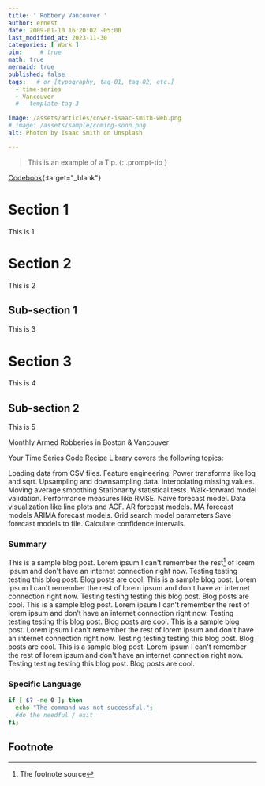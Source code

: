 ```yaml
---
title: ' Robbery Vancouver '
author: ernest
date: 2009-01-10 16:20:02 -05:00
last_modified_at: 2023-11-30
categories: [ Work ]
pin:     # true
math: true
mermaid: true
published: false
tags:   # or [typography, tag-01, tag-02, etc.]
  - time-series
  - Vancouver
  # - template-tag-3

image: /assets/articles/cover-isaac-smith-web.png
# image: /assets/sample/coming-soon.png
alt: Photon by Isaac Smith on Unsplash

---
```



> This is an example of a Tip.
{: .prompt-tip }




[Codebook](/assets/docs/paper1.pdf){:target="_blank"}


# Section 1

  This is 1

# Section 2

  This is 2

## Sub-section 1

  This is 3


# Section 3
  
  This is 4

## Sub-section 2

  This is 5





Monthly Armed Robberies in Boston  & Vancouver



Your Time Series Code Recipe Library covers the following topics:





Loading data from CSV files.
Feature engineering.
Power transforms like log and sqrt.
Upsampling and downsampling data.
Interpolating missing values.
Moving average smoothing
Stationarity statistical tests.
Walk-forward model validation.
Performance measures like RMSE.
Naive forecast model.
Data visualization like line plots and ACF.
AR forecast models.
MA forecast models
ARIMA forecast models.
Grid search model parameters
Save forecast models to file.
Calculate confidence intervals.







### Summary


This is a sample blog post. Lorem ipsum I can't remember the rest[^1] of lorem ipsum and don't have an internet connection right now. Testing testing testing this blog post. Blog posts are cool. This is a sample blog post. Lorem ipsum I can't remember the rest of lorem ipsum and don't have an internet connection right now. Testing testing testing this blog post. Blog posts are cool. This is a sample blog post. Lorem ipsum I can't remember the rest of lorem ipsum and don't have an internet connection right now. Testing testing testing this blog post. Blog posts are cool. This is a sample blog post. Lorem ipsum I can't remember the rest of lorem ipsum and don't have an internet connection right now. Testing testing testing this blog post. Blog posts are cool. This is a sample blog post. Lorem ipsum I can't remember the rest of lorem ipsum and don't have an internet connection right now. Testing testing testing this blog post. Blog posts are cool. 



### Specific Language

```bash
if [ $? -ne 0 ]; then
  echo "The command was not successful.";
  #do the needful / exit
fi;
```





## Footnote

[^1]: The footnote source
[^2]: The 2nd footnote source



















